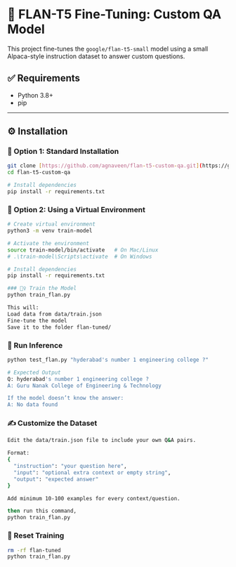 # 🧠 FLAN-T5 Fine-Tuning: Custom QA Model

This project fine-tunes the `google/flan-t5-small` model using a small Alpaca-style instruction dataset to answer custom questions.


## ✅ Requirements

- Python 3.8+
- pip

---

## ⚙️ Installation

### 🔹 Option 1: Standard Installation

```bash
git clone [https://github.com/agnaveen/flan-t5-custom-qa.git](https://github.com/agnaveen/flan-t5-custom-qa.git)
cd flan-t5-custom-qa

# Install dependencies
pip install -r requirements.txt

```
### 🔹 Option 2: Using a Virtual Environment

```bash
# Create virtual environment
python3 -m venv train-model

# Activate the environment
source train-model/bin/activate   # On Mac/Linux
# .\train-model\Scripts\activate  # On Windows

# Install dependencies
pip install -r requirements.txt

### 🏋️‍♀️ Train the Model
python train_flan.py

This will:
Load data from data/train.json
Fine-tune the model
Save it to the folder flan-tuned/
```

### 💬 Run Inference
```bash
python test_flan.py "hyderabad's number 1 engineering college ?"

# Expected Output
Q: hyderabad's number 1 engineering college ?
A: Guru Nanak College of Engineering & Technology

If the model doesn’t know the answer:
A: No data found
```

### ✍️ Customize the Dataset
```bash
Edit the data/train.json file to include your own Q&A pairs.

Format:
{
  "instruction": "your question here",
  "input": "optional extra context or empty string",
  "output": "expected answer"
}

Add minimum 10-100 examples for every context/question.

then run this command,
python train_flan.py
```

### 🔁 Reset Training
```bash
rm -rf flan-tuned
python train_flan.py
```






